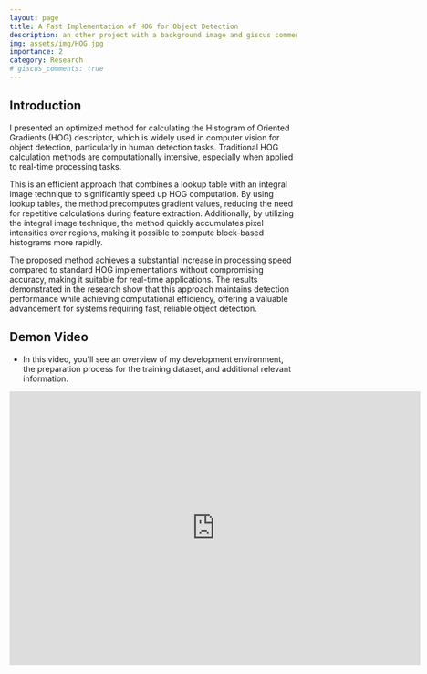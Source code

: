 ```yaml
---
layout: page
title: A Fast Implementation of HOG for Object Detection
description: an other project with a background image and giscus comments
img: assets/img/HOG.jpg
importance: 2
category: Research
# giscus_comments: true
---
```


## Introduction
I presented an optimized method for calculating the Histogram of Oriented Gradients (HOG) descriptor, which is widely used in computer vision for object detection, particularly in human detection tasks. Traditional HOG calculation methods are computationally intensive, especially when applied to real-time processing tasks.

This is an efficient approach that combines a lookup table with an integral image technique to significantly speed up HOG computation. By using lookup tables, the method precomputes gradient values, reducing the need for repetitive calculations during feature extraction. Additionally, by utilizing the integral image technique, the method quickly accumulates pixel intensities over regions, making it possible to compute block-based histograms more rapidly.

The proposed method achieves a substantial increase in processing speed compared to standard HOG implementations without compromising accuracy, making it suitable for real-time applications. The results demonstrated in the research show that this approach maintains detection performance while achieving computational efficiency, offering a valuable advancement for systems requiring fast, reliable object detection.


## Demon Video
* In this video, you'll see an overview of my development environment, the preparation process for the training dataset, and additional relevant information.


<iframe width="720" height="480" src="https://www.youtube.com/embed/xMS9eZ2HjLA?si=IGeSM-tOXXLrdpgd" title="YouTube video player" frameborder="0" allow="accelerometer; autoplay; clipboard-write; encrypted-media; gyroscope; picture-in-picture; web-share" referrerpolicy="strict-origin-when-cross-origin" allowfullscreen></iframe>